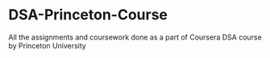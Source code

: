 # DSA-Princeton-Course
All the assignments and coursework done as a part of Coursera DSA course by Princeton University
